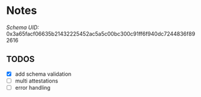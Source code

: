 # Notes

*Schema UID:* 0x3a65facf06635b21432225452ac5a5c00bc300c91ff6f940dc7244836f892616


## TODOS
- [x] add schema validation
- [ ] multi attestations
- [ ] error handling

